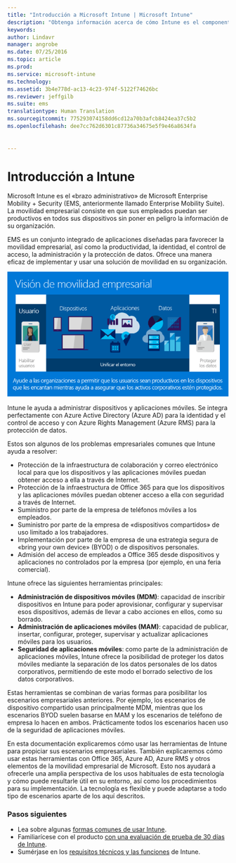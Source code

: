 ```yaml
---
title: "Introducción a Microsoft Intune | Microsoft Intune"
description: "Obtenga información acerca de cómo Intune es el componente de administración de dispositivos móviles de la solución Enterprise Mobility + Security."
keywords: 
author: Lindavr
manager: angrobe
ms.date: 07/25/2016
ms.topic: article
ms.prod: 
ms.service: microsoft-intune
ms.technology: 
ms.assetid: 3b4e778d-ac13-4c23-974f-5122f74626bc
ms.reviewer: jeffgilb
ms.suite: ems
translationtype: Human Translation
ms.sourcegitcommit: 775293074158dd6cd12a70b3afcb8424ea37c5b2
ms.openlocfilehash: dee7cc762d6301c87736a34675e5f9e46a8634fa


---
```


# Introducción a Intune
Microsoft Intune es el «brazo administrativo» de Microsoft Enterprise Mobility + Security (EMS, anteriormente llamado Enterprise Mobility Suite). La movilidad empresarial consiste en que sus empleados puedan ser productivos en todos sus dispositivos sin poner en peligro la información de su organización.  

EMS es un conjunto integrado de aplicaciones diseñadas para favorecer la movilidad empresarial, así como la productividad, la identidad, el control de acceso, la administración y la protección de datos. Ofrece una manera eficaz de implementar y usar una solución de movilidad en su organización.  

![Imagen de la visión de movilidad empresarial](..\media\em-vision.png)

Intune le ayuda a administrar dispositivos y aplicaciones móviles. Se integra perfectamente con Azure Active Directory (Azure AD) para la identidad y el control de acceso y con Azure Rights Management (Azure RMS) para la protección de datos.  

Estos son algunos de los problemas empresariales comunes que Intune ayuda a resolver:

* Protección de la infraestructura de colaboración y correo electrónico local para que los dispositivos y las aplicaciones móviles puedan obtener acceso a ella a través de Internet.
* Protección de la infraestructura de Office 365 para que los dispositivos y las aplicaciones móviles puedan obtener acceso a ella con seguridad a través de Internet.
* Suministro por parte de la empresa de teléfonos móviles a los empleados.
* Suministro por parte de la empresa de «dispositivos compartidos» de uso limitado a los trabajadores.
* Implementación por parte de la empresa de una estrategia segura de «bring your own device» (BYOD) o de dispositivos personales.
* Admisión del acceso de empleados a Office 365 desde dispositivos y aplicaciones no controlados por la empresa (por ejemplo, en una feria comercial).

Intune ofrece las siguientes herramientas principales:
* **Administración de dispositivos móviles (MDM)**: capacidad de inscribir dispositivos en Intune para poder aprovisionar, configurar y supervisar esos dispositivos, además de llevar a cabo acciones en ellos, como su borrado.
* **Administración de aplicaciones móviles (MAM)**: capacidad de publicar, insertar, configurar, proteger, supervisar y actualizar aplicaciones móviles para los usuarios.
* **Seguridad de aplicaciones móviles**: como parte de la administración de aplicaciones móviles, Intune ofrece la posibilidad de proteger los datos móviles mediante la separación de los datos personales de los datos corporativos, permitiendo de este modo el borrado selectivo de los datos corporativos.

Estas herramientas se combinan de varias formas para posibilitar los escenarios empresariales anteriores. Por ejemplo, los escenarios de dispositivo compartido usan principalmente MDM, mientras que los escenarios BYOD suelen basarse en MAM y los escenarios de teléfono de empresa lo hacen en ambos. Prácticamente todos los escenarios hacen uso de la seguridad de aplicaciones móviles.

En esta documentación explicaremos cómo usar las herramientas de Intune para propiciar sus escenarios empresariales.  También explicaremos cómo usar estas herramientas con Office 365, Azure AD, Azure RMS y otros elementos de la movilidad empresarial de Microsoft. Esto nos ayudará a ofrecerle una amplia perspectiva de los usos habituales de esta tecnología y cómo puede resultarle útil en su entorno, así como los procedimientos para su implementación. La tecnología es flexible y puede adaptarse a todo tipo de escenarios aparte de los aquí descritos.

### Pasos siguientes
* Lea sobre algunas [formas comunes de usar Intune](common-ways-to-use-intune.md).
* Familiarícese con el producto [con una evaluación de prueba de 30 días de Intune](get-started-with-a-30-day-trial-of-microsoft-intune.md).
* Sumérjase en los [requisitos técnicos y las funciones](/intune/get-started/what-to-know-before-you-start-microsoft-intune) de Intune.



<!--HONumber=Jul16_HO4-->


